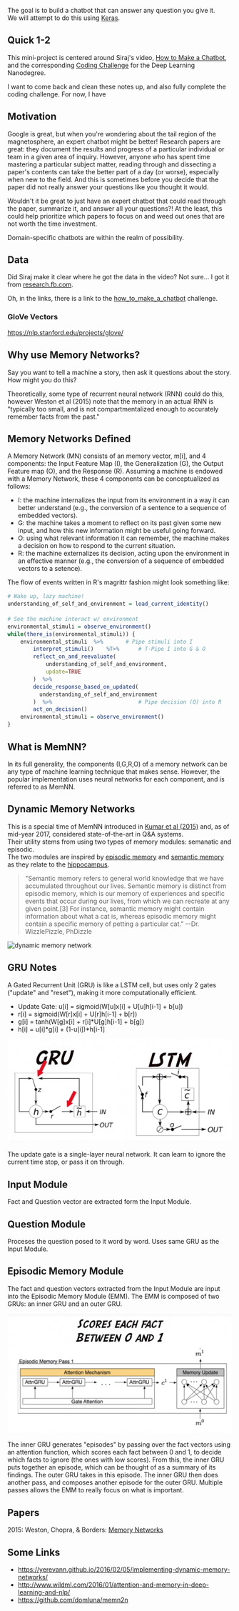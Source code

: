 

The goal is to build a chatbot that can answer any question you give it.  
We will attempt to do this using [Keras](https://keras.io/).

## Quick 1-2
This mini-project is centered around Siraj's video, 
[How to Make a Chatbot](https://www.youtube.com/watch?v=t5qgjJIBy9g), and the 
corresponding [Coding Challenge](https://github.com/llSourcell/How_to_make_a_chatbot)
for the Deep Learning Nanodegree.

I want to come back and clean these notes up, and also fully complete
the coding challenge.  For now, I have 

## Motivation
Google is great, but when you're wondering about the tail region of the
magnetosphere, an expert chatbot might be better!  Research papers are great:
they document the results and progress of a particular individual or team
in a given area of inquiry.  However, anyone who has spent time mastering
a particular subject matter, reading through and dissecting a paper's contents
can take the better part of a day (or worse), especially when new to the field.
And this is sometimes before you decide that the paper did not really answer
your questions like you thought it would.  

Wouldn't it be great to just have an expert chatbot that could read through the paper,
summarize it, and answer all your questions?!  At the least, this could help prioritize
which papers to focus on and weed out ones that are not worth the time investment.

Domain-specific chatbots are within the realm of possibility.  

## Data
Did Siraj make it clear where he got the data in the video?  Not sure... I got it 
from [research.fb.com](https://research.fb.com/downloads/babi/).

Oh, in the links, there is a link to the 
[how\_to\_make\_a\_chatbot](https://github.com/llSourcell/How_to_make_a_chatbot) challenge.

### GloVe Vectors
https://nlp.stanford.edu/projects/glove/

## Why use Memory Networks?
Say you want to tell a machine a story, then ask it questions about the story.  How might you
do this?

Theoretically, some type of recurrent neural network (RNN) could do this, however Weston et al (2015)
note that the memory in an actual RNN is "typically too small, and is not compartmentalized enough
to accurately remember facts from the past."  

## Memory Networks Defined
A Memory Network (MN) consists of an memory vector, m[i], and 4 components: the Input Feature Map (I),
the Generalization (G), the Output Feature map (O), and the Response (R).  Assuming a machine is endowed
with a Memory Network, these 4 components can be conceptualized as follows:

* I: the machine internalizes the input from its environment in a way it can better understand (e.g., the conversion of a sentence to a sequence of embedded vectors).
* G: the machine takes a moment to reflect on its past given some new input, and how this new information might be useful going forward.
* O: using what relevant information it can remember, the machine makes a decision on how to respond to the current situation.
* R: the machine externalizes its decision, acting upon the environment in an effective manner (e.g., the conversion of a sequence of embedded vectors to a setence).

The flow of events written in R's magrittr fashion might look something like:

```r
# Wake up, lazy machine!
understanding_of_self_and_environment = load_current_identity()

# See the machine interact w/ environment
environmental_stimuli = observe_environment()
while(there_is(environmental_stimuli)) {
    environmental_stimuli  %>%       # Pipe stimuli into I
        interpret_stimuli()    %T>%      # T-Pipe I into G & O
        reflect_on_and_reevaluate(   
            understanding_of_self_and_environment,
            update=TRUE
        )  %>%
        decide_response_based_on_updated( 
          understanding_of_self_and_environment
        )  %>%                           # Pipe decision (O) into R
        act_on_decision()    
    environmental_stimuli = observe_environment()
}
```


## What is MemNN?
In its full generality, the components (I,G,R,O) of a memory network can be any type of machine
learning technique that makes sense.  However, the popular implementation uses neural networks
for each component, and is referred to as MemNN.

## Dynamic Memory Networks
This is a special time of MemNN introduced in [Kumar et al (2015)](https://arxiv.org/abs/1506.07285)
and, as of mid-year 2017, considered state-of-the-art in Q&A systems.  
Their utility stems from using two types of memory modules: semanatic and episodic.  
The two modules are inspired by [episodic memory](https://en.wikipedia.org/wiki/Episodic_memory)
and [semantic memory](https://en.wikipedia.org/wiki/Semantic_memory) as they relate
to the [hippocampus](https://en.wikipedia.org/wiki/Hippocampus).

> "Semantic memory refers to general world knowledge that we have accumulated throughout our lives. Semantic memory is distinct from episodic memory, which is our memory of experiences and specific events that occur during our lives, from which we can recreate at any given point.[3] For instance, semantic memory might contain information about what a cat is, whereas episodic memory might contain a specific memory of petting a particular cat."  --Dr. WizzlePizzle, PhDizzle

![dynamic memory network](./assets/dynamic-memory-network)

## GRU Notes
A Gated Recurrent Unit (GRU) is like a LSTM cell, but uses only 2 gates ("update" and "reset"), making it more computationally
efficient.

* Update Gate: u[i] = sigmoid(W[u]x[i] + U[u]h[i-1] + b[u])
* r[i] = sigmoid(W[r]x[i] + U[r]h[i-1] + b[r])
* g[i] = tanh(W[g]x[i] + r[i]\*U[g]h[i-1] + b[g])
* h[i] = u[i]\*g[i] + (1-u[i])\*h[i-1]

![gru-vs-lstm](./assets/GRU-vs-LSTM.png)

The update gate is a single-layer neural network. It can learn to ignore the current time stop, or pass
it on through. 

## Input Module
Fact and Question vector are extracted form the Input Module.

## Question Module
Proceses the question posed to it word by word. Uses same GRU as the Input Module. 

## Episodic Memory Module
The fact and question vectors extracted from the Input Module are input into the Episodic
Memory Module (EMM).  The EMM is composed of two GRUs: an inner GRU and an outer GRU.  

![episodes and attention](./assets/episode.png)

The inner GRU generates "episodes" by passing over the fact vectors using an attention
function, which scores each fact between 0 and 1, to decide which facts to ignore (the ones
with low scores).  From this, the inner GRU puts together an episode, which can be thought of 
as a summary of its findings.  The outer GRU takes in this episode.  The inner GRU then does
another pass, and composes another episode for the outer GRU. Multiple passes allows the EMM
to really focus on what is important.

## Papers
2015: Weston, Chopra, & Borders: [Memory Networks](https://arxiv.org/pdf/1410.3916.pdf)

## Some Links
* https://yerevann.github.io/2016/02/05/implementing-dynamic-memory-networks/
* http://www.wildml.com/2016/01/attention-and-memory-in-deep-learning-and-nlp/
* https://github.com/domluna/memn2n

